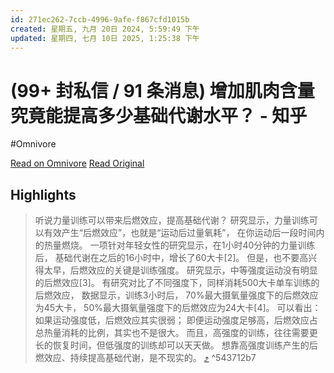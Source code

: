 ```yaml
---
id: 271ec262-7ccb-4996-9afe-f867cfd1015b
created: 星期五, 九月 20日 2024, 5:59:49 下午
updated: 星期四, 七月 10日 2025, 1:25:38 下午
---
```


# (99+ 封私信 / 91 条消息) 增加肌肉含量究竟能提高多少基础代谢水平？ - 知乎
#Omnivore

[Read on Omnivore](https://omnivore.app/me/99-91-1907c9c3fd9)
[Read Original](https://www.zhihu.com/question/386503001/answer/1320730590)

## Highlights

> 听说力量训练可以带来后燃效应，提高基础代谢？
> 研究显示，力量训练可以有效产生“后燃效应”，也就是“运动后过量氧耗”，
> 在你运动后一段时间内的热量燃烧。
> 一项针对年轻女性的研究显示，在1小时40分钟的力量训练后，
> 基础代谢在之后的16小时中，增长了60大卡[2]。
> 但是，也不要高兴得太早，后燃效应的关键是训练强度。
> 研究显示，中等强度运动没有明显的后燃效应[3]。
> 有研究对比了不同强度下，同样消耗500大卡单车训练的后燃效应，
> 数据显示，训练3小时后，
> 70%最大摄氧量强度下的后燃效应为45大卡，
> 50%最大摄氧量强度下的后燃效应为24大卡[4]。
> 可以看出：如果运动强度低，后燃效应其实很弱；
> 即便运动强度足够高，后燃效应占总热量消耗的比例，其实也不是很大。
> 而且，高强度的训练，往往需要更长的恢复时间，但低强度的训练却可以天天做。
> 想靠高强度训练产生的后燃效应、持续提高基础代谢，是不现实的。 [⤴️](https://omnivore.app/me/99-91-1907c9c3fd9#543712b7-2413-4ba0-83e8-3fe1cb2efa97)  ^543712b7

